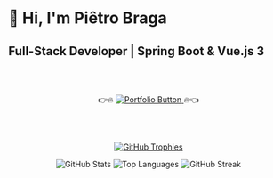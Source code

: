 # 👋 Hi, I'm Piêtro Braga

## Full-Stack Developer | Spring Boot & Vue.js 3

<br><br> <!-- Espaço extra para destacar o botão -->

<p align="center">
  👉🔥 <a href="https://pietrobragaaquinojunior.github.io/my-personal-portfolio/" target="_blank">
    <img src="https://img.shields.io/badge/🚀%20Portfolio-Visit%20Now-blue?style=for-the-badge&logo=firefox&logoColor=white&labelColor=00000000" alt="Portfolio Button"/>
  </a> 🔥👈
</p>

<br><br> <!-- Espaço extra para destacar o botão -->

<p align="center">
  <a href="https://github.com/pietrobragaaquinojunior">
    <img src="https://github-profile-trophy.vercel.app/?username=pietrobragaaquinojunior&margin-w=15&theme=github" alt="GitHub Trophies"/>
  </a>
</p>

<p align="center">
  <img src="https://github-readme-stats.vercel.app/api?username=pietrobragaaquinojunior&show_icons=true&hide_title=true&count_private=true&theme=github" alt="GitHub Stats" /> 
  <img src="https://github-readme-stats.vercel.app/api/top-langs/?username=pietrobragaaquinojunior&layout=compact&hide_title=true&theme=github" alt="Top Languages" /> 
  <img src="https://github-readme-streak-stats.herokuapp.com/?user=pietrobragaaquinojunior&hide_title=true&theme=github" alt="GitHub Streak" />
</p>
